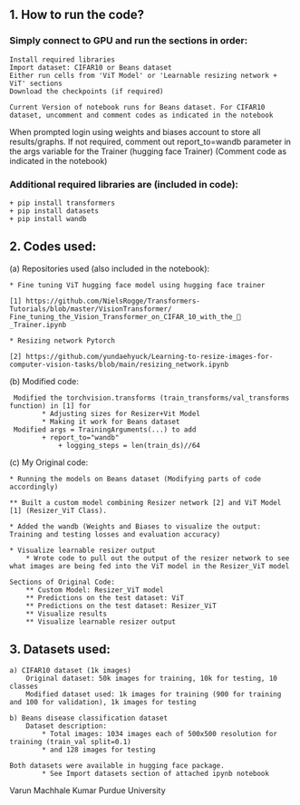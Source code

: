 ## 1. How to run the code?
   ### Simply connect to GPU and run the sections in order:
   	Install required libraries
	Import dataset: CIFAR10 or Beans dataset
	Either run cells from 'ViT Model' or 'Learnable resizing network + ViT' sections
 	Download the checkpoints (if required)
	
	Current Version of notebook runs for Beans dataset. For CIFAR10 dataset, uncomment and comment codes as indicated in the notebook
   When prompted login using weights and biases account to store all results/graphs. If not required, comment out report_to=wandb parameter in the args 	variable for the Trainer (hugging face Trainer) (Comment code as indicated in the notebook)
   ### Additional required libraries are (included in code):
	+ pip install transformers
	+ pip install datasets
	+ pip install wandb

## 2. Codes used:

  (a) Repositories used (also included in the notebook): 
	
	* Fine tuning ViT hugging face model using hugging face trainer
	
	[1] https://github.com/NielsRogge/Transformers-Tutorials/blob/master/VisionTransformer/	Fine_tuning_the_Vision_Transformer_on_CIFAR_10_with_the_🤗_Trainer.ipynb
	
	* Resizing network Pytorch
	
	[2] https://github.com/yundaehyuck/Learning-to-resize-images-for-computer-vision-tasks/blob/main/resizing_network.ipynb
  
  (b) Modified code:

	 Modified the torchvision.transforms (train_transforms/val_transforms function) in [1] for
			* Adjusting sizes for Resizer+Vit Model
			* Making it work for Beans dataset
	 Modified args = TrainingArguments(...) to add
			+ report_to="wandb"
    			+ logging_steps = len(train_ds)//64

  (c) My Original code:
	 
 	* Running the models on Beans dataset (Modifying parts of code accordingly)
	
	** Built a custom model combining Resizer network [2] and ViT Model [1] (Resizer_ViT Class).
	
	* Added the wandb (Weights and Biases to visualize the output: Training and testing losses and evaluation accuracy)
	
	* Visualize learnable resizer output
		* Wrote code to pull out the output of the resizer network to see what images are being fed into the ViT model in the Resizer_ViT model

	Sections of Original Code:
		** Custom Model: Resizer_ViT model
		** Predictions on the test dataset: ViT
		** Predictions on the test dataset: Resizer_ViT
		** Visualize results
		** Visualize learnable resizer output
## 3. Datasets used:

	a) CIFAR10 dataset (1k images)
		Original dataset: 50k images for training, 10k for testing, 10 classes
		Modified dataset used: 1k images for training (900 for training and 100 for validation), 1k images for testing
	
	b) Beans disease classification dataset
		Dataset description:
			* Total images: 1034 images each of 500x500 resolution for training (train_val split=0.1) 
			* and 128 images for testing

	Both datasets were available in hugging face package.
			* See Import datasets section of attached ipynb notebook

Varun Machhale Kumar
Purdue University
